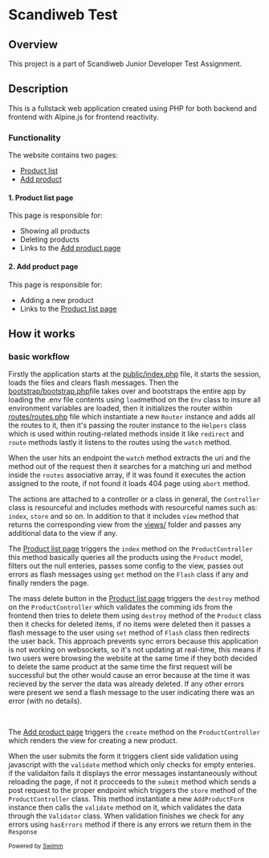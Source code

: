 # Scandiweb Test

## Overview

This project is a part of Scandiweb Junior Developer Test Assignment.

## Description

This is a fullstack web application created using PHP for both backend and frontend with Alpine.js for frontend reactivity.

### Functionality

The website contains two pages:

- [Product list](https://scandiweb-test.infinityfreeapp.com/)
- [Add product](https://scandiweb-test.infinityfreeapp.com/add-product)

#### 1\. Product list page

This page is responsible for:

- Showing all products
- Deleting products
- Links to the [Add product page](https://scandiweb-test.infinityfreeapp.com/add-product)

#### 2\. Add product page

This page is responsible for:

- Adding a new product
- Links to the [Product list page](https://scandiweb-test.infinityfreeapp.com/)

## How it works

### basic workflow

Firstly the application starts at the <SwmPath>[public/index.php](/public/index.php)</SwmPath> file, it starts the session, loads the files and clears flash messages. Then the <SwmPath>[bootstrap/bootstrap.php](/bootstrap/bootstrap.php)</SwmPath>file takes over and bootstraps the entire app by loading the .env file contents using <SwmToken path="/lib/Env.php" pos="16:7:7" line-data="    public static function load(string $path)">`load`</SwmToken>method on the <SwmToken path="/lib/Env.php" pos="7:2:2" line-data="class Env">`Env`</SwmToken> class to insure all environment variables are loaded, then it initializes the router within <SwmPath>[routes/routes.php](/routes/routes.php)</SwmPath> file which instantiate a new <SwmToken path="/app/router/Router.php" pos="15:2:2" line-data="class Router">`Router`</SwmToken> instance and adds all the routes to it, then it's passing the router instance to the <SwmToken path="/lib/Helpers.php" pos="12:2:2" line-data="class Helpers">`Helpers`</SwmToken> class which is used within routing-related methods inside it like <SwmToken path="/lib/Helpers.php" pos="72:7:7" line-data="    public static function redirect(string $to): void">`redirect`</SwmToken> and <SwmToken path="/lib/Helpers.php" pos="61:7:7" line-data="    public static function route(string $name): string|null">`route`</SwmToken> methods lastly it listens to the routes using the <SwmToken path="/app/router/Router.php" pos="126:5:5" line-data="    public function watch()">`watch`</SwmToken> method.

When the user hits an endpoint the <SwmToken path="/app/router/Router.php" pos="126:5:5" line-data="    public function watch()">`watch`</SwmToken> method extracts the uri and the method out of the request then it searches for a matching uri and method inside the <SwmToken path="/app/router/Router.php" pos="22:6:6" line-data="    private array $routes = [];">`routes`</SwmToken> associative array, if it was found it executes the action assigned to the route, if not found it loads 404 page using <SwmToken path="/app/router/Router.php" pos="152:7:7" line-data="    public static function abort(int $statusCode = Http::NOT_FOUND): void">`abort`</SwmToken> method.

The actions are attached to a controller or a class in general, the <SwmToken path="/app/controllers/Controller.php" pos="7:4:4" line-data="abstract class Controller">`Controller`</SwmToken> class is resourceful and includes methods with resourceful names such as: <SwmToken path="/app/controllers/Controller.php" pos="12:7:7" line-data="    public static function index()">`index`</SwmToken>, <SwmToken path="/app/controllers/Controller.php" pos="26:7:7" line-data="    public static function store()">`store`</SwmToken> and so on. In addition to that it includes <SwmToken path="/app/controllers/Controller.php" pos="44:7:7" line-data="    public static function view(string $view, $data = [])">`view`</SwmToken> method that returns the corresponding view from the <SwmPath>[views/](/views/)</SwmPath> folder and passes any additional data  to the view if any.

The [Product list page](https://scandiweb-test.infinityfreeapp.com/) triggers the <SwmToken path="/app/controllers/ProductController.php" pos="26:7:7" line-data="    public static function index()">`index`</SwmToken> method on the <SwmToken path="/app/controllers/ProductController.php" pos="15:2:2" line-data="class ProductController extends Controller">`ProductController`</SwmToken> this method basically queries all the products using the <SwmToken path="/app/models/Product.php" pos="11:2:2" line-data="class Product extends Model">`Product`</SwmToken> model, filters out the null enteries, passes some config to the view, passes out errors as flash messages using <SwmToken path="/app/sessions/Flash.php" pos="29:7:7" line-data="    public static function get(string $key, mixed $default = null): mixed">`get`</SwmToken> method on the <SwmToken path="/app/sessions/Flash.php" pos="8:5:5" line-data=" * Class Flash">`Flash`</SwmToken> class if any and finally renders the page.

The mass delete button in the [Product list page](https://scandiweb-test.infinityfreeapp.com/) triggers the <SwmToken path="/app/controllers/ProductController.php" pos="172:7:7" line-data="    public static function destroy()">`destroy`</SwmToken> method on the <SwmToken path="/app/controllers/ProductController.php" pos="15:2:2" line-data="class ProductController extends Controller">`ProductController`</SwmToken> which validates the comming ids from the frontend then tries to delete them using <SwmToken path="/app/models/Model.php" pos="103:7:7" line-data="    public static function destroy(array $ids): bool|PDOStatement">`destroy`</SwmToken> method of the <SwmToken path="/app/models/Product.php" pos="11:2:2" line-data="class Product extends Model">`Product`</SwmToken> class then it checks for deleted items, if no items were deleted then it passes a flash message to the user using <SwmToken path="/app/sessions/Flash.php" pos="41:7:7" line-data="    public static function set(string $key, mixed $value): void">`set`</SwmToken> method of <SwmToken path="/app/sessions/Flash.php" pos="8:5:5" line-data=" * Class Flash">`Flash`</SwmToken> class then redirects the user back. This approach prevents sync errors because this application is not working on websockets, so it's not updating at real-time, this means if two users were browsing the website at the same time if they both decided to delete the same product at the same time the first request will be successful but the other would cause an error because at the time it was recieved by the server the data was already deleted. If any other errors were present we send a flash message to the user indicating there was an error (with no details).

&nbsp;

The [Add product page](https://scandiweb-test.infinityfreeapp.com/add-product) triggers the <SwmToken path="/app/controllers/ProductController.php" pos="79:7:7" line-data="    public static function create()">`create`</SwmToken> method on the <SwmToken path="/app/controllers/ProductController.php" pos="15:2:2" line-data="class ProductController extends Controller">`ProductController`</SwmToken> which renders the view for creating a new product.

When the user submits the form it triggers client side validation using javascript with the <SwmToken path="/public/assets/js/main.js" pos="62:1:1" line-data="  validate(form) {">`validate`</SwmToken> method which only checks for empty enteries. if the validaiton fails it displays the error messages instantaneously without reloading the page, if not it procceeds to the <SwmToken path="/public/assets/js/main.js" pos="84:3:3" line-data="  async submit(form) {">`submit`</SwmToken> method which sends a post request to the proper endpoint which triggers the <SwmToken path="/app/controllers/ProductController.php" pos="102:7:7" line-data="    public static function store()">`store`</SwmToken> method of the <SwmToken path="/app/controllers/ProductController.php" pos="15:2:2" line-data="class ProductController extends Controller">`ProductController`</SwmToken> class. This method instantiate a new <SwmToken path="/app/forms/AddProductForm.php" pos="16:2:2" line-data="class AddProductForm implements FormInterface">`AddProductForm`</SwmToken> instance then calls the <SwmToken path="/app/forms/AddProductForm.php" pos="44:5:5" line-data="    public function validate(array $formData): void">`validate`</SwmToken> method on it, which validates the data through the <SwmToken path="/lib/Validator.php" pos="5:2:2" line-data="class Validator">`Validator`</SwmToken> class. When validation finishes we check for any errors using <SwmToken path="/app/forms/AddProductForm.php" pos="116:5:5" line-data="    public function hasErrors(): bool">`hasErrors`</SwmToken> method if there is any errors we return them in the <SwmToken path="/app/http/Response.php" pos="12:2:2" line-data="class Response">`Response`</SwmToken>

<SwmMeta version="3.0.0" repo-id="Z2l0aHViJTNBJTNBU2NhbmRpd2ViLXRlc3QlM0ElM0FBaG1lZE9zbWFuMTAx" repo-name="Scandiweb-test"><sup>Powered by [Swimm](https://app.swimm.io/)</sup></SwmMeta>
